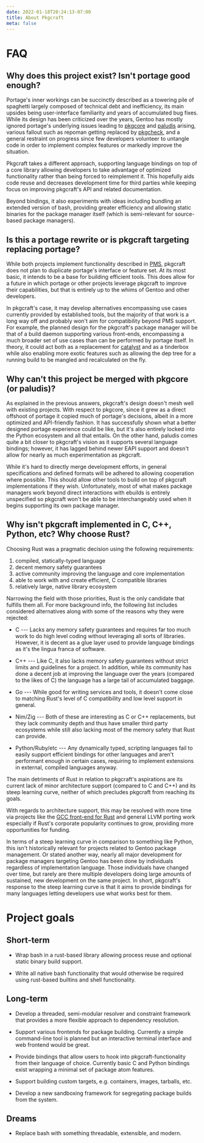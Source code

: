 ```yaml
---
date: 2022-01-18T20:24:13-07:00
title: About Pkgcraft
meta: false
---
```


# FAQ

## Why does this project exist? Isn't portage good enough?

Portage's inner workings can be succinctly described as a towering pile of
spaghetti largely composed of technical debt and inefficiency, its main upsides
being user-interface familiarity and years of accumulated bug fixes. While its
design has been criticized over the years, Gentoo has mostly ignored portage's
underlying issues leading to [pkgcore](https://github.com/pkgcore) and
[paludis](https://paludis.exherbo.org/) arising, various fallout such as
repoman getting replaced by [pkgcheck](https://github.com/pkgcore/pkgcheck),
and a general restraint on progress since few developers volunteer to untangle
code in order to implement complex features or markedly improve the situation.

Pkgcraft takes a different approach, supporting language bindings on top of a
core library allowing developers to take advantage of optimized functionality
rather than being forced to reimplement it. This hopefully aids code reuse and
decreases development time for third parties while keeping focus on improving
pkgcraft's API and related documentation.

Beyond bindings, it also experiments with ideas including bundling an extended
version of bash, providing greater efficiency and allowing static binaries for
the package manager itself (which is semi-relevant for source-based package
managers).

## Is this a portage rewrite or is pkgcraft targeting replacing portage?

While both projects implement functionality described in
[PMS](https://wiki.gentoo.org/wiki/Package_Manager_Specification), pkgcraft
does not plan to duplicate portage's interface or feature set. At its most
basic, it intends to be a base for building efficient tools. This does allow
for a future in which portage or other projects leverage pkgcraft to improve
their capabilities, but that is entirely up to the whims of Gentoo and
other developers.

In pkgcraft's case, it may develop alternatives encompassing use cases
currently provided by established tools, but the majority of that work is a
long way off and probably won't aim for compatibility beyond PMS support. For
example, the planned design for the pkgcraft's package manager will be that of
a build daemon supporting various front-ends, encompassing a much broader set
of use cases than can be performed by portage itself. In theory, it could act
both as a replacement for [catalyst](https://wiki.gentoo.org/wiki/Catalyst) and
as a tinderbox while also enabling more exotic features such as allowing the
dep tree for a running build to be mangled and recalculated on the fly.

## Why can't this project be merged with pkgcore (or paludis)?

As explained in the previous answers, pkgcraft's design doesn't mesh well with
existing projects. With respect to pkgcore, since it grew as a direct offshoot
of portage it copied much of portage's decisions, albeit in a more optimized
and API-friendly fashion. It has successfully shown what a better designed
portage experience could be like, but it's also entirely locked into the Python
ecosystem and all that entails. On the other hand, paludis comes quite a bit
closer to pkgcraft's vision as it supports several language bindings; however,
it has lagged behind newer EAPI support and doesn't allow for nearly as much
experimentation as pkgcraft.

While it's hard to directly merge development efforts, in general
specifications and defined formats will be adhered to allowing cooperation
where possible. This should allow other tools to build on top of pkgcraft
implementations if they wish. Unfortunately, most of what makes package
managers work beyond direct interactions with ebuilds is entirely unspecified
so pkgcraft won't be able to be interchangeably used when it begins supporting
its own package manager.

## Why isn't pkgcraft implemented in C, C++, Python, etc? Why choose Rust?

Choosing Rust was a pragmatic decision using the following requirements:

1. compiled, statically-typed language
2. decent memory safety guarantees
3. active community improving the language and core implementation
4. able to work with and create efficient, C compatible libraries
5. relatively large, native library ecosystem

Narrowing the field with those priorities, Rust is the only candidate that
fulfills them all. For more background info, the following list includes
considered alternatives along with some of the reasons why they were rejected:

- C --- Lacks any memory safety guarantees and requires far too much work to do
  high level coding without leveraging all sorts of libraries. However, it is
  decent as a glue layer used to provide language bindings as it's the lingua
  franca of software.

- C++ --- Like C, it also lacks memory safety guarantees without strict limits
  and guidelines for a project. In addition, while its community has done a
  decent job at improving the language over the years (compared to the likes of
  C) the language has a large tail of accumulated baggage.

- Go --- While good for writing services and tools, it doesn't come close to
  matching Rust's level of C compatibility and low level support in general.

- Nim/Zig --- Both of these are interesting as C or C++ replacements, but they
  lack community depth and thus have smaller third party ecosystems while still
  also lacking most of the memory safety that Rust can provide.

- Python/Ruby/etc --- Any dynamically typed, scripting languages fail to easily
  support efficient bindings for other languages and aren't performant enough
  in certain cases, requiring to implement extensions in external, compiled
  languages anyway.

The main detriments of Rust in relation to pkgcraft's aspirations are its
current lack of minor architecture support (compared to C and C++) and its
steep learning curve, neither of which precludes pkgcraft from reaching its
goals.

With regards to architecture support, this may be resolved with more time via
projects like the [GCC front-end for Rust](https://github.com/Rust-GCC/gccrs)
and general LLVM porting work especially if Rust's corporate popularity
continues to grow, providing more opportunities for funding.

In terms of a steep learning curve in comparison to something like Python, this
isn't historically relevant for projects related to Gentoo package management.
Or stated another way, nearly all major development for package managers
targeting Gentoo has been done by individuals regardless of implementation
language. Those individuals have changed over time, but rarely are there
multiple developers doing large amounts of sustained, new development on the
same project. In short, pkgcraft's response to the steep learning curve is that
it aims to provide bindings for many languages letting developers use what
works best for them.

# Project goals

## Short-term

- Wrap bash in a rust-based library allowing process reuse and optional static
  binary build support.

- Write all native bash functionality that would otherwise be required using
  rust-based builtins and shell functionality.

## Long-term

- Develop a threaded, semi-modular resolver and constraint framework that
  provides a more flexible approach to dependency resolution.

- Support various frontends for package building. Currently a simple
  command-line tool is planned but an interactive terminal interface and web
  frontend would be great.

- Provide bindings that allow users to hook into pkgcraft-functionality from
  their language of choice. Currently basic C and Python bindings exist
  wrapping a minimal set of package atom features.

- Support building custom targets, e.g. containers, images, tarballs, etc.

- Develop a new sandboxing framework for segregating package builds from the
  system.

## Dreams

- Replace bash with something threadable, extensible, and modern.
